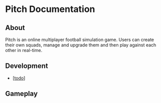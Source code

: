 # Pitch Documentation

## About

Pitch is an online multiplayer football simulation game. Users can create their own squads, manage and upgrade them and then play against each other in real-time.

## Development
- [[todo]]

## Gameplay

[//begin]: # "Autogenerated link references for markdown compatibility"
[todo]: ..\todo "TODO"
[//end]: # "Autogenerated link references"
